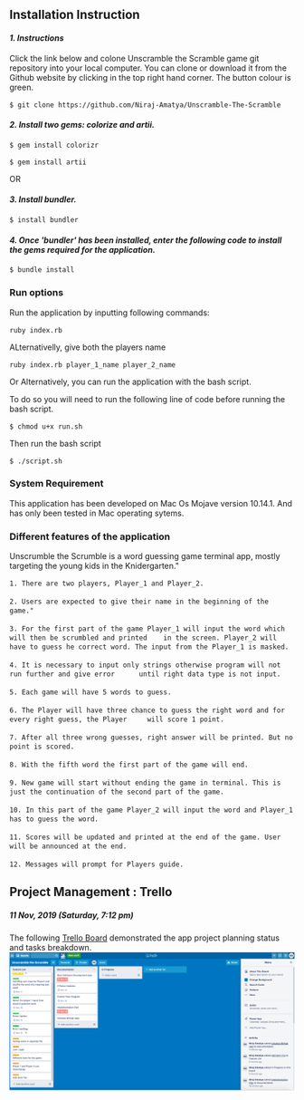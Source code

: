 ## **Installation Instruction**

#### ***1. Instructions***
Click the link below and colone Unscramble the Scramble game git repository into your local computer. You can  clone or download it from the Github website by clicking in the top right hand corner. The button colour is green.

```
$ git clone https://github.com/Niraj-Amatya/Unscramble-The-Scramble
```

#### ***2. Install two gems: colorize and artii.***

```
$ gem install colorizr
```
```
$ gem install artii
```

OR

#### ***3. Install bundler.***
```
$ install bundler
```
#### ***4. Once 'bundler' has been installed, enter the following code to install the gems required for the application.***
```
$ bundle install
```


### **Run options**
Run the application by inputting following commands:
```
ruby index.rb
```
ALternativelly, give both the players name
```
ruby index.rb player_1_name player_2_name
```

Or 
Alternatively, you can run the application with the bash script.

To do so you will need to run the following line of code before running the bash script.
```
$ chmod u+x run.sh
```
Then run the bash script
```
$ ./script.sh
```

### **System Requirement**
This application has been developed on Mac Os Mojave version 10.14.1. And has only been tested in Mac operating sytems.

### **Different features of the application**
Unscrumble the Scrumble is a word guessing game terminal app, mostly targeting the young kids in the Knidergarten."  

    1. There are two players, Player_1 and Player_2.

    2. Users are expected to give their name in the beginning of the game."

    3. For the first part of the game Player_1 will input the word which will then be scrumbled and printed    in the screen. Player_2 will have to guess he correct word. The input from the Player_1 is masked.

    4. It is necessary to input only strings otherwise program will not run further and give error      until right data type is not input.

    5. Each game will have 5 words to guess.

    6. The Player will have three chance to guess the right word and for every right guess, the Player     will score 1 point.

    7. After all three wrong guesses, right answer will be printed. But no point is scored.

    8. With the fifth word the first part of the game will end.

    9. New game will start without ending the game in terminal. This is just the continuation of the second part of the game.

    10. In this part of the game Player_2 will input the word and Player_1 has to guess the word.

    11. Scores will be updated and printed at the end of the game. User will be announced at the end.   

    12. Messages will prompt for Players guide.


## **Project Management : Trello**


##### 11 Nov, 2019 (Saturday, 7:12 pm)
The following [Trello Board](/images/Trello1.png) demonstrated the app project planning status and tasks breakdown.
<img src="./images/Trello1.png" alt="Trello Progress picture-1" />




